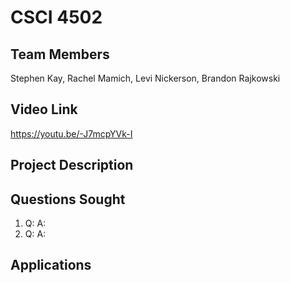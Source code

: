 # CSCI 4502
## Team Members
Stephen Kay, Rachel Mamich, Levi Nickerson, Brandon Rajkowski

## Video Link
https://youtu.be/-J7mcpYVk-I

## Project Description

## Questions Sought
1. Q: 
   A: 
2. Q:
   A:
## Applications
